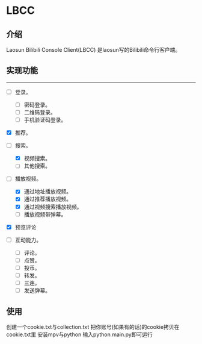# LBCC

## 介绍
Laosun Bilibili Console Client(LBCC) 是laosun写的Bilibili命令行客户端。

## 实现功能
----
- [ ] 登录。
   - [ ] 密码登录。
   - [ ] 二维码登录。
   - [ ] 手机验证码登录。
- [x] 推荐。
- [ ] 搜索。
   - [x] 视频搜索。
   - [ ] 其他搜索。
- [ ] 播放视频。
   - [x] 通过地址播放视频。 
   - [x] 通过推荐播放视频。
   - [x] 通过视频搜索播放视频。
   - [ ] 播放视频带弹幕。
   
- [x] 预览评论

- [ ] 互动能力。
   - [ ] 评论。
   - [ ] 点赞。
   - [ ] 投币。
   - [ ] 转发。
   - [ ] 三连。
   - [ ] 发送弹幕。     

## 使用

创建一个cookie.txt与collection.txt
把你账号(如果有的话)的cookie拷贝在cookie.txt里
安装mpv与python
输入python main.py即可运行   




 
